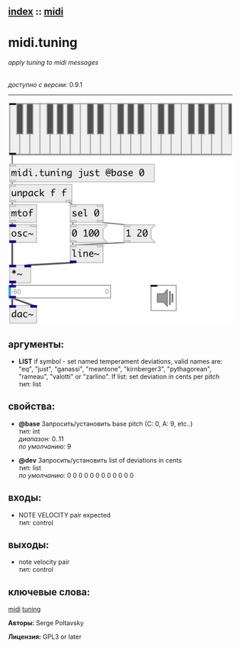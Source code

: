 [index](index.html) :: [midi](category_midi.html)
---

# midi.tuning

###### apply tuning to midi messages

*доступно с версии:* 0.9.1

---




[![example](../examples/img/midi.tuning.jpg)](../examples/pd/midi.tuning.pd)



## аргументы:

* **LIST**
if symbol - set named temperament deviations, valid names are: &#34;eq&#34;, &#34;just&#34;,
&#34;ganassi&#34;, &#34;meantone&#34;, &#34;kirnberger3&#34;, &#34;pythagorean&#34;, &#34;rameau&#34;, &#34;valotti&#34; or
&#34;zarlino&#34;. If list: set deviation in cents per pitch<br>
_тип:_ list<br>





## свойства:

* **@base** 
Запросить/установить base pitch (C: 0, A: 9, etc..)<br>
_тип:_ int<br>
_диапазон:_ 0..11<br>
_по умолчанию:_ 9<br>

* **@dev** 
Запросить/установить list of deviations in cents<br>
_тип:_ list<br>
_по умолчанию:_ 0 0 0 0 0 0 0 0 0 0 0 0<br>



## входы:

* NOTE VELOCITY pair expected<br>
_тип:_ control



## выходы:

* note velocity pair<br>
_тип:_ control



## ключевые слова:

[midi](keywords/midi.html)
[tuning](keywords/tuning.html)






**Авторы:** Serge Poltavsky




**Лицензия:** GPL3 or later





